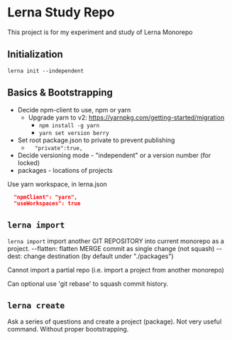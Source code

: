 # Lerna Study Repo

This project is for my experiment and study of Lerna Monorepo

## Initialization

`lerna init --independent`

## Basics & Bootstrapping

- Decide npm-client to use, npm or yarn
  - Upgrade yarn to v2: https://yarnpkg.com/getting-started/migration
    - `npm install -g yarn`
    - `yarn set version berry`
- Set root package.json to private to prevent publishing
  - `  "private":true,`
- Decide versioning mode - "independent" or a version number (for locked)
- packages - locations of projects

Use yarn workspace, in lerna.json

```json
  "npmClient": "yarn",
  "useWorkspaces": true
```


## `lerna import`

`lerna import` import another GIT REPOSITORY into current monorepo as a project.
--flatten: flatten MERGE commit as single change (not squash)
--dest: change destination (by default under "./packages")

Cannot import a partial repo (i.e. import a project from another monorepo)

Can optional use 'git rebase' to squash commit history.


## `lerna create`

Ask a series of questions and create a project (package). Not very useful command. Without proper bootstrapping.
